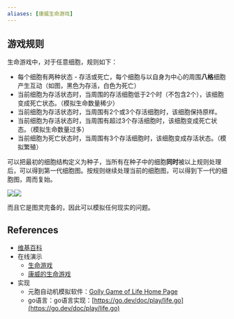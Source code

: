 ```yaml
---
aliases: [康威生命游戏]
---
```


## 游戏规则
生命游戏中，对于任意细胞，规则如下：

- 每个细胞有两种状态 - 存活或死亡，每个细胞与以自身为中心的周围**八格**细胞产生互动（如图，黑色为存活，白色为死亡）
- 当前细胞为存活状态时，当周围的存活细胞低于2个时（不包含2个），该细胞变成死亡状态。（模拟生命数量稀少）
- 当前细胞为存活状态时，当周围有2个或3个存活细胞时，该细胞保持原样。
- 当前细胞为存活状态时，当周围有超过3个存活细胞时，该细胞变成死亡状态。（模拟生命数量过多）
- 当前细胞为死亡状态时，当周围有3个存活细胞时，该细胞变成存活状态。（模拟繁殖）

可以把最初的细胞结构定义为种子，当所有在种子中的细胞**同时**被以上规则处理后，可以得到第一代细胞图。按规则继续处理当前的细胞图，可以得到下一代的细胞图，周而复始。

![](https://pic-1257412153.cos.ap-nanjing.myqcloud.com/images/images/2022/12/03/Gospers_glider_gun-24adef.gif)![](https://pic-1257412153.cos.ap-nanjing.myqcloud.com/images/images/2022/12/03/Conways_game_of_life_breeder_animation-f389b5.gif)

而且它是图灵完备的，因此可以模拟任何现实的问题。

## References

- [维基百科](https://zh.wikipedia.org/wiki/%E5%BA%B7%E5%A8%81%E7%94%9F%E5%91%BD%E6%B8%B8%E6%88%8F)
- 在线演示
	- [生命游戏](http://home.ustc.edu.cn/~zzzz/lifegame/lifegame.html)
	- [康威的生命游戏](https://playgameoflife.com/)
- 实现
	- 元胞自动机模拟软件：[Golly Game of Life Home Page](https://golly.sourceforge.net/)
	- go语言：go语言实现：[https://go.dev/doc/play/life.go](https://go.dev/doc/play/life.go)

